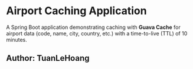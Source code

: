 # Airport Caching Application

A Spring Boot application demonstrating caching with **Guava Cache** for airport data (code, name, city, country, etc.) with a time-to-live (TTL) of 10 minutes.

## Author: TuanLeHoang
